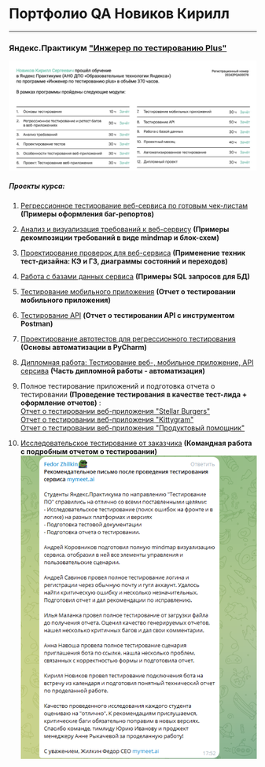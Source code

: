 # Портфолио QA Новиков Кирилл
___
### Яндекс.Практикум ["Инжерер по тестированию Plus"](https://practicum.yandex.ru/qa-engineer/)
![sertificate.png](assets%2Fsertificate.png)
##### Проекты курса:

1) [Регрессионное тестирование веб-сервиса по готовым чек-листам](https://docs.google.com/document/d/14H1v45BWGz7Z90VWW5v1TXHLS7W6jgsLTIV3etoawiQ/edit?usp=sharing) **(Примеры оформления баг-репортов)**
2) [Анализ и визуализация требований к веб-сервису](https://docs.google.com/document/d/19yxeob85NrTDvOj6MNXdrf0vIe0jtsXT67gcqwzh7Wc/edit?usp=sharing) **(Примеры декомпозиции требований в виде mindmap и блок-схем)**
3) [Проектирование проверок для веб-сервиса](https://docs.google.com/document/d/1x1OD6JugN-CHi4ciRLTIzJ-OGhqBi_lb-yVe4Q-h5-E/edit?usp=sharing) **(Применение техник тест-дизайна: КЭ и ГЗ, диаграммы состояний и переходов)**
4) [Работа с базами данных сервиса](https://docs.google.com/document/d/1dsNrjLSIvDXc5D4_iYv5__eryEvxk3dxrQMATHCLXGg/edit?usp=sharing) **(Примеры SQL запросов для БД)**
5) [Тестирование мобильного приложения](https://docs.google.com/document/d/1k_TO5jsScME6JRLeiN1Z9RA0nTm1WCl2ucOEVT5vHiM/edit?usp=sharing) **(Отчет о тестировании мобильного приложения)**
6) [Тестирование API](https://docs.google.com/document/d/1ogNscD8llp9PGK_S8YAV42R5zkR2NYBRGj2OKZHsZZY/edit?usp=sharing) **(Отчет о тестировании API с инструментом Postman)**
7) [Проектирование автотестов для регрессионного тестирования](https://github.com/Kirnovs/Automation_sprint_novikov_kirill/blob/main/create_kit_name_kit_test.py) **(Основы автоматизации в PyCharm)**
8) [Дипломная работа: Тестирование веб-, мобильное приложение, API серсива](https://github.com/Kirnovs/yandex_samokat_novikov_12qa) **(Часть дипломной работы - автоматизация)**
9) Полное тестирование приложений и подготовка отчета о тестировании **(Проведение тестирования в качестве тест-лида + оформление отчетов)** :\
[Отчет о тестировании веб-приложения "Stellar Burgers"](https://docs.google.com/document/d/1IVidr5AbT7VfYRTKoPLeCThFjxg82_XZC9UPRBlXW-I/edit?usp=sharing)\
[Отчет о тестировании веб-приложения "Kittygram"](https://docs.google.com/document/d/1UA4kq4xSqOkXF5SGSqUw8ySyIwINli7Sl_XVX3s-v7c/edit?usp=sharing)\
[Отчет о тестировании веб-приложения "Продуктовый помощник"](https://docs.google.com/document/d/1squ-YlVZCRylRTZQL4rwtemwFi1BhmrHzkB3FJaAu8E/edit?usp=sharing)

10) [Исследовательское тестирование от заказчика](https://docs.google.com/document/d/1T5dzM-N1E2lBlcnl9sPUFaAUNdoFVYv1WaD4lmaci38/edit?usp=sharing) **(Командная работа с подробным отчетом о тестировании)**\
![image.png](assets%2Fimage.png)


